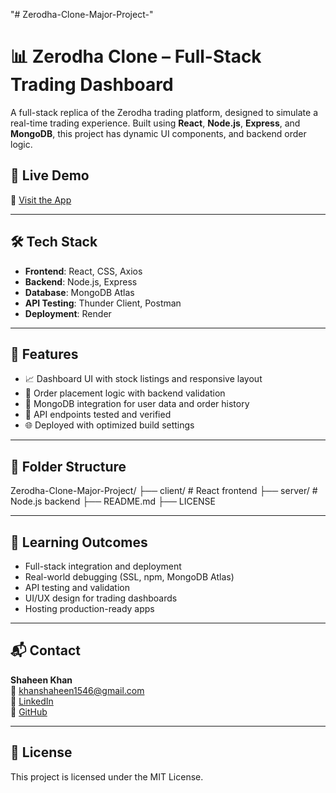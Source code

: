 "# Zerodha-Clone-Major-Project-" 
# 📊 Zerodha Clone – Full-Stack Trading Dashboard

A full-stack replica of the Zerodha trading platform, designed to simulate a real-time trading experience. Built using **React**, **Node.js**, **Express**, and **MongoDB**, this project has dynamic UI components, and backend order logic.

## 🚀 Live Demo
🔗 [Visit the App](https://zerodha-clone-major-project-3.onrender.com/)

---

## 🛠️ Tech Stack

- **Frontend**: React, CSS, Axios  
- **Backend**: Node.js, Express  
- **Database**: MongoDB Atlas  
- **API Testing**: Thunder Client, Postman  
- **Deployment**: Render

---

## 🔐 Features

- 📈 Dashboard UI with stock listings and responsive layout  
- 🛒 Order placement logic with backend validation  
- 🧾 MongoDB integration for user data and order history  
- 🧪 API endpoints tested and verified  
- 🌐 Deployed with optimized build settings

---

## 📁 Folder Structure
Zerodha-Clone-Major-Project/ 
├── client/ # React frontend 
├── server/ # Node.js backend 
├── README.md 
├── LICENSE


---

## 🧠 Learning Outcomes

- Full-stack integration and deployment  
- Real-world debugging (SSL, npm, MongoDB Atlas)  
- API testing and validation  
- UI/UX design for trading dashboards  
- Hosting production-ready apps

---

## 📬 Contact

**Shaheen Khan**  
📧 khanshaheen1546@gmail.com  
🔗 [LinkedIn](https://www.linkedin.com/in/shaheen-khan-3a864b314/)  
🔗 [GitHub](https://github.com/SHAHEEN-CODE-cmd)

---

## 📌 License

This project is licensed under the MIT License.

